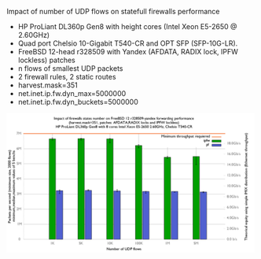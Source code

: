 Impact of number of UDP flows on statefull firewalls performance
  - HP ProLiant DL360p Gen8 with height cores (Intel Xeon E5-2650 @ 2.60GHz)
  - Quad port Chelsio 10-Gigabit T540-CR and OPT SFP (SFP-10G-LR).
  - FreeBSD 12-head r328509 with Yandex (AFDATA, RADIX lock, IPFW lockless) patches
  - n flows of smallest UDP packets
  - 2 firewall rules, 2 static routes
  - harvest.mask=351
  - net.inet.ip.fw.dyn_max=5000000
  - net.inet.ip.fw.dyn_buckets=5000000

![Impact of number of UDP flows on statefull firewalls on forwarding performance on FreeBSD 12-head r328509-yandex](graph.png)
